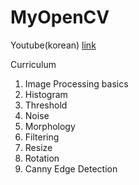 # MyOpenCV

Youtube(korean) [link]()

Curriculum
1. Image Processing basics
2. Histogram
3. Threshold
4. Noise
5. Morphology
6. Filtering
7. Resize
8. Rotation
9. Canny Edge Detection


